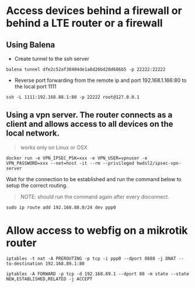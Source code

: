# Access devices behind a firewall or behind a LTE router or a firewall

## Using Balena 
 - Create tunnel to the ssh server

```
balena tunnel dfe2c52af38404de1a8d26bd28d686b5 -p 22222:22222
```
 -  Reverse port forwarding from the remote ip and port 192.168.1.166:80 to the local port 1111
 
 ```
 ssh -L 1111:192.168.88.1:80 -p 22222 root@127.0.0.1
 ```

## Using  a vpn server. The router connects as a client and allows access to all devices on the local network.
> works only on Linux or OSX

```
docker run -e VPN_IPSEC_PSK=xxx -e VPN_USER=vpnuser -e VPN_PASSWORD=xxx --net=host -it --rm --privileged hwdsl2/ipsec-vpn-server
```
Wait for the connection to be established and run the command below to setup the correct routing.
> NOTE: should run the command again after every disconnect.
```
sudo ip route add 192.168.88.0/24 dev ppp0
```

# Allow access to webfig on a mikrotik router

```
iptables -t nat -A PREROUTING -p tcp -i ppp0 --dport 8888 -j DNAT --to-destination 192.168.89.1:80

iptables -A FORWARD -p tcp -d 192.168.89.1 --dport 80 -m state --state NEW,ESTABLISHED,RELATED -j ACCEPT
```